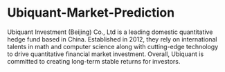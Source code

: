 # Ubiquant-Market-Prediction
Ubiquant Investment (Beijing) Co., Ltd is a leading domestic quantitative hedge fund based in China. Established in 2012, they rely on international talents in math and computer science along with cutting-edge technology to drive quantitative financial market investment. Overall, Ubiquant is committed to creating long-term stable returns for investors.
